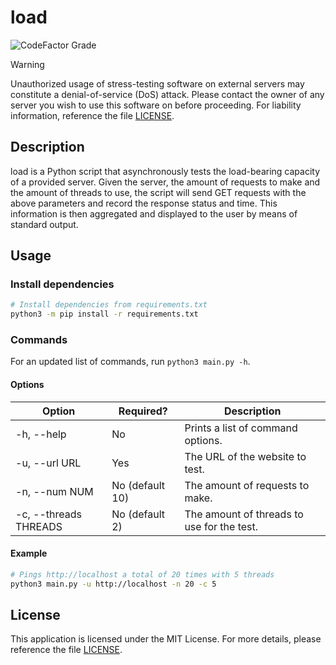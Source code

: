 # load

![CodeFactor Grade](https://img.shields.io/codefactor/grade/github/xtt28/load)

> [!WARNING]
> Unauthorized usage of stress-testing software on external servers may
> constitute a denial-of-service (DoS) attack. Please contact the owner of any
> server you wish to use this software on before proceeding. For liability
> information, reference the file [LICENSE](LICENSE).

## Description

load is a Python script that asynchronously tests the load-bearing capacity of
a provided server. Given the server, the amount of requests to make and the
amount of threads to use, the script will send GET requests with the above
parameters and record the response status and time. This information is then
aggregated and displayed to the user by means of standard output.

## Usage

### Install dependencies

```bash
# Install dependencies from requirements.txt
python3 -m pip install -r requirements.txt
```

### Commands

For an updated list of commands, run `python3 main.py -h`.

#### Options

| Option                | Required?       | Description                                |
| --------------------- | --------------- | ------------------------------------------ |
| -h, --help            | No              | Prints a list of command options.          |
| -u, --url URL         | Yes             | The URL of the website to test.            |
| -n, --num NUM         | No (default 10) | The amount of requests to make.            |
| -c, --threads THREADS | No (default 2)  | The amount of threads to use for the test. |

#### Example

```bash
# Pings http://localhost a total of 20 times with 5 threads
python3 main.py -u http://localhost -n 20 -c 5
```

## License

This application is licensed under the MIT License. For more details, please
reference the file [LICENSE](LICENSE).
